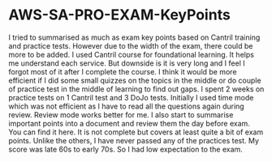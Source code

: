# AWS-SA-PRO-EXAM-KeyPoints
I tried to summarised as much as exam key points based on Cantril training and practice tests. However due to the width of the exam, there could be more to be added. 
I used Cantril course for foundational learning. It helps me understand each service. But downside is it is very long and I feel I forgot most of it after I complete the course. I think it would be more efficient if I did some small quizzes on the topics in the middle or do couple of practice test in the middle of learning to find out gaps. 
I spent 2 weeks on practice tests on 1 Cantril test and 3 DoJo tests. Initially I used time mode which was not efficient as I have to read all the questions again during review. Review mode works better for me. I also start to summarise important points into a document and review them the day before exam. You can find it here. It is not complete but covers at least quite a bit of exam points. 
Unlike the others, I have never passed any of the practices test. My score was late 60s to early 70s. So I had low expectation to the exam.
